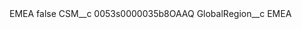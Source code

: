 <?xml version="1.0" encoding="UTF-8"?>
<CustomMetadata xmlns="http://soap.sforce.com/2006/04/metadata" xmlns:xsi="http://www.w3.org/2001/XMLSchema-instance" xmlns:xsd="http://www.w3.org/2001/XMLSchema">
    <label>EMEA</label>
    <protected>false</protected>
    <values>
        <field>CSM__c</field>
        <value xsi:type="xsd:string">0053s0000035b8OAAQ</value>
    </values>
    <values>
        <field>GlobalRegion__c</field>
        <value xsi:type="xsd:string">EMEA</value>
    </values>
</CustomMetadata>
